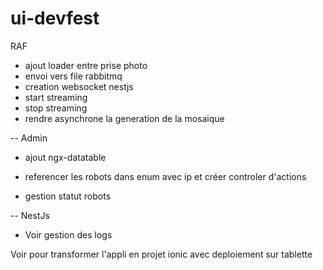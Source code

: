 # ui-devfest

RAF

- ajout loader entre prise photo
- envoi vers file rabbitmq
- creation websocket nestjs
- start streaming
- stop streaming
- rendre asynchrone la generation de la mosaique

-- Admin

- ajout ngx-datatable
- referencer les robots dans enum avec ip et créer controler d'actions

- gestion statut robots


-- NestJs 
- Voir gestion des logs 

Voir pour transformer l'appli en projet ionic avec deploiement sur tablette